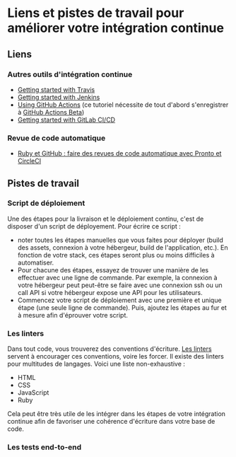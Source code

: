 # Liens et pistes de travail pour améliorer votre intégration continue

## Liens

### Autres outils d'intégration continue

- [Getting started with Travis](https://docs.travis-ci.com/user/tutorial/)
- [Getting started with
  Jenkins](https://jenkins.io/doc/pipeline/tour/getting-started/)
- [Using GitHub Actions](https://lab.github.com/github/hello-github-actions!)
  (ce tutoriel nécessite de tout d'abord s'enregistrer à
  [GitHub Actions Beta](https://github.com/features/actions/signup/))
- [Getting started with GitLab
  CI/CD](https://docs.gitlab.com/ee/ci/quick_start/README.html)

### Revue de code automatique

- [Ruby et GitHub : faire des revues de code automatique avec Pronto et
  CircleCI](https://lafabrique.kisskissbankbank.com/faire-des-revues-automatiques-de-code-avec-pronto-et-circleci-76f1f7928dfc)

## Pistes de travail

### Script de déploiement

Une des étapes pour la livraison et le déploiement continu, c'est de disposer
d'un script de déployement. Pour écrire ce script :

- noter toutes les étapes manuelles que vous faites pour déployer (build des
  assets, connexion à votre hébergeur, build de l'application, etc.). En
  fonction de votre stack, ces étapes seront plus ou moins difficiles à
  automatiser.
- Pour chacune des étapes, essayez de trouver une manière de les effectuer avec
  une ligne de commande. Par exemple, la connexion à votre hébergeur peut
  peut-être se faire avec une connexion ssh ou un call API si votre hébergeur
  expose une API pour les utilisateurs.
- Commencez votre script de déploiement avec une première et unique étape (une
  seule ligne de commande). Puis, ajoutez les étapes au fur et à mesure afin
  d'éprouver votre script.

### Les linters

Dans tout code, vous trouverez des conventions d'écriture. [Les
linters](https://blog.nathanaelcherrier.com/fr/linting-good-practices/) servent
à encourager ces conventions, voire les forcer. Il existe des linters pour
multitudes de langages. Voici une liste non-exhaustive :

- HTML
- CSS
- JavaScript
- Ruby

Cela peut être très utile de les intégrer dans les étapes de votre intégration
continue afin de favoriser une cohérence d'écriture dans votre base de code.

### Les tests end-to-end
